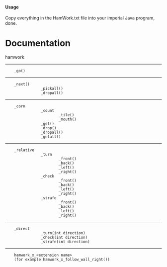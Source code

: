 <h4>Usage</h4>

Copy everything in the HamWork.txt file into your imperial Java program, done.


<h1>Documentation</h1>

hamwork
__________________________________________________________________________________
        _go()
__________________________________________________________________________________
        _next()
                    _pickall()
                    _dropall()
__________________________________________________________________________________
        _corn
                    _count
                            _tile()
                            _mouth()
                    _get()
                    _drop()
                    _dropall()
                    _getall()
__________________________________________________________________________________
        _relative
                    _turn
                            _front()
                            _back()
                            _left()
                            _right()
                    _check
                            _front()
                            _back()
                            _left()
                            _right()
                    _strafe
                            _front()
                            _back()
                            _left()
                            _right()
__________________________________________________________________________________
        _direct
                    _turn(int direction)
                    _check(int direction)
                    _strafe(int direction)
__________________________________________________________________________________
        hamwork_x_<extension name>
        (for example hamwork_x_follow_wall_right())

